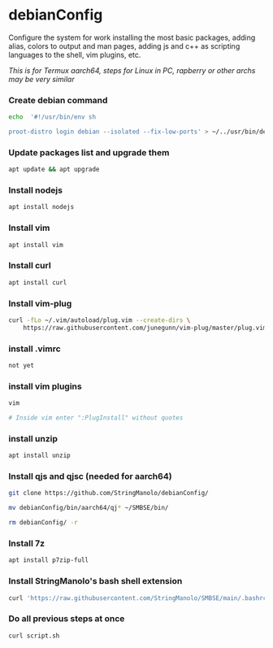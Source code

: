 # debianConfig

Configure the system for work installing the most basic packages, adding alias, colors to  output and man pages, adding js and c++ as scripting languages to the shell, vim  plugins, etc.

_This is for Termux aarch64, steps for Linux  in PC, rapberry or other archs may be very similar_

### Create debian command
```bash
echo  '#!/usr/bin/env sh

proot-distro login debian --isolated --fix-low-ports' > ~/../usr/bin/debian
```

### Update packages list and upgrade them
```bash
apt update && apt upgrade
```

### Install nodejs
```bash
apt install nodejs
```

### Install vim
```bash
apt install vim
```

### Install curl
```bash
apt install curl
```

### Install vim-plug
```bash
curl -fLo ~/.vim/autoload/plug.vim --create-dirs \
    https://raw.githubusercontent.com/junegunn/vim-plug/master/plug.vim
```

### install .vimrc
```bash
not yet
```

### install vim plugins
```bash
vim

# Inside vim enter ":PlugInstall" without quotes
```

### install unzip
```bash
apt install unzip
```

### Install qjs and qjsc (needed for aarch64)
```bash
git clone https://github.com/StringManolo/debianConfig/

mv debianConfig/bin/aarch64/qj* ~/SMBSE/bin/

rm debianConfig/ -r
```

### Install 7z
```bash
apt install p7zip-full
```

### Install StringManolo's bash shell extension
```bash
curl 'https://raw.githubusercontent.com/StringManolo/SMBSE/main/.bashrc' -o ~/.basrc && source ~/.bashrc
```


### Do all previous steps at once
```bash
curl script.sh
```
